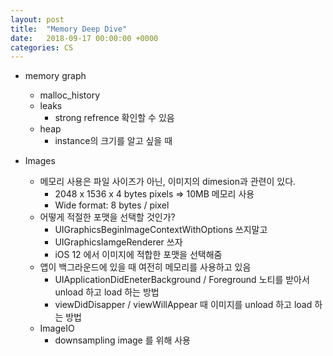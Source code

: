```yaml
---
layout: post
title:  "Memory Deep Dive"
date:   2018-09-17 00:00:00 +0000
categories: CS
---
```


* memory graph
  * malloc_history
  * leaks
    * strong refrence 확인할 수 있음
  * heap
    * instance의 크기를 알고 싶을 때



* Images
  * 메모리 사용은 파일 사이즈가 아닌, 이미지의 dimesion과 관련이 있다.
    * 2048 x 1536 x 4 bytes pixels => 10MB 메모리 사용
    * Wide format: 8 bytes / pixel
  * 어떻게 적절한 포맷을 선택할 것인가?
    * UIGraphicsBeginImageContextWithOptions 쓰지말고
    * UIGraphicsIamgeRenderer 쓰자
    * iOS 12 에서 이미지에 적합한 포맷을 선택해줌
  * 앱이 백그라운드에 있을 때 여전히 메모리를 사용하고 있음
    * UIApplicationDidEneterBackground / Foreground 노티를 받아서 unload 하고 load 하는 방법
    * viewDidDisapper / viewWillAppear 때 이미지를 unload 하고 load 하는 방법
  * ImageIO
    * downsampling image 를 위해 사용
